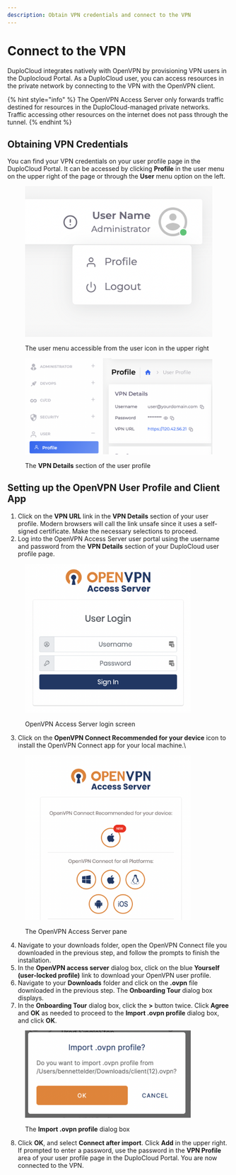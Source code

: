 ```yaml
---
description: Obtain VPN credentials and connect to the VPN
---
```


# Connect to the VPN

DuploCloud integrates natively with OpenVPN by provisioning VPN users in the Duplocloud Portal. As a DuploCloud user, you can access resources in the private network by connecting to the VPN with the OpenVPN client.

{% hint style="info" %}
The OpenVPN Access Server only forwards traffic destined for resources in the DuploCloud-managed private networks. Traffic accessing other resources on the internet does not pass through the tunnel.
{% endhint %}

## Obtaining VPN Credentials

You can find your VPN credentials on your user profile page in the DuploCloud Portal. It can be accessed by clicking **Profile** in the user menu on the upper right of the page or through the **User** menu option on the left.&#x20;

<div align="left">

<figure><img src="../../.gitbook/assets/image (187).png" alt=""><figcaption><p>The user menu accessible from the user icon in the upper right</p></figcaption></figure>

</div>



<div align="left">

<figure><img src="../../.gitbook/assets/image (68).png" alt=""><figcaption><p>The <strong>VPN Details</strong> section of the user profile</p></figcaption></figure>

</div>

## Setting up the OpenVPN User Profile and Client App

1. Click on the **VPN URL** link in the **VPN Details** section of your user profile. Modern browsers will call the link unsafe since it uses a self-signed certificate. Make the necessary selections to proceed.
2. Log into the OpenVPN Access Server user portal using the username and password from the **VPN Details** section of your DuploCloud user profile page.

<div align="left">

<figure><img src="../../.gitbook/assets/666.png" alt="" width="375"><figcaption><p>OpenVPN Access Server login screen</p></figcaption></figure>

</div>

3. Click on the **OpenVPN Connect Recommended for your device** icon to install the OpenVPN Connect app for your local machine.\


<div align="left">

<figure><img src="../../.gitbook/assets/picture 123.png" alt="" width="375"><figcaption><p>The OpenVPN Access Server pane</p></figcaption></figure>

</div>

4. Navigate to your downloads folder, open the OpenVPN Connect file you downloaded in the previous step, and follow the prompts to finish the installation.&#x20;
5. In the **OpenVPN access server** dialog box, click on the blue **Yourself (user-locked profile)** link to download your OpenVPN user profile.
6. Navigate to your **Downloads** folder and click on the **.ovpn** file downloaded in the previous step. The **Onboarding Tour** dialog box displays.&#x20;
7. In the **Onboarding Tour** dialog box, click the **>** button twice. Click **Agree** and **OK** as needed to proceed to the **Import .ovpn profile** dialog box, and click **OK**.&#x20;

<div align="left">

<figure><img src="../../.gitbook/assets/234.png" alt="" width="375"><figcaption><p>The <strong>Import .ovpn profile</strong> dialog box</p></figcaption></figure>

</div>

8. Click **OK**, and select **Connect after import**. Click **Add** in the upper right. If prompted to enter a password, use the password in the **VPN Profile** area of your user profile page in the DuploCloud Portal. You are now connected to the VPN.&#x20;
